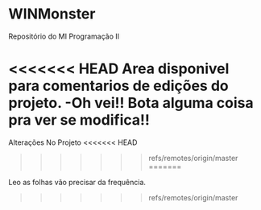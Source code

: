 ﻿# WINMonster
Repositório do MI Programação II

<<<<<<< HEAD
Area disponivel para comentarios de edições do projeto.
-Oh vei!! Bota alguma coisa pra ver se modifica!!
=======
Alterações No Projeto
<<<<<<< HEAD
>>>>>>> refs/remotes/origin/master
=======

Leo as folhas vão precisar da frequência.
>>>>>>> refs/remotes/origin/master
